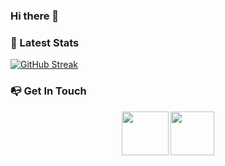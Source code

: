 ### Hi there 👋


### 🚧 Latest Stats
[![GitHub Streak](https://github-readme-streak-stats.herokuapp.com?user=tamanna986&theme=synthwave)](https://git.io/streak-stats)

### 📭 Get In Touch
[<p align="center"><img height="70" width= "75" src="https://i.ibb.co/pzgsqkL/2-removebg-preview-1.png">](https://linkedin.com/in/https://www.linkedin.com/in/tamanna-jahan-mim-659227246/)
<a href="tamanna.986jahan@gmail.com">[<img height="70" src="https://i.ibb.co/gT1cQrN/instagram-1581266-960-720-removebg-preview.png"> </p>](https://www.instagram.com/tamanna_jahan.mim/?igshid=MmVlMjlkMTBhMg%3D%3D)</a>
<!--
**tamanna986/tamanna986** is a ✨ _special_ ✨ repository because its `README.md` (this file) appears on your GitHub profile.

Here are some ideas to get you started:

- 🔭 I’m currently working on ...
- 🌱 I’m currently learning ...
- 👯 I’m looking to collaborate on ...
- 🤔 I’m looking for help with ...
- 💬 Ask me about ...
- 📫 How to reach me: ...
- 😄 Pronouns: ...
- ⚡ Fun fact: ...
-->
